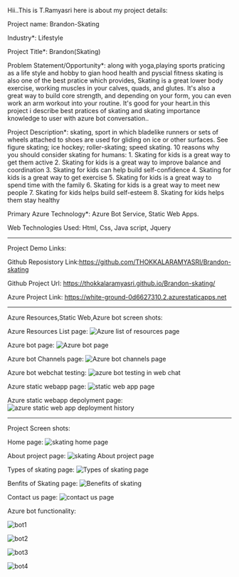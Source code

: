 Hii..This is T.Ramyasri here is about my project details:

Project name: Brandon-Skating

Industry*:
Lifestyle

Project Title*:
Brandon(Skating)

Problem Statement/Opportunity*:
along with yoga,playing sports praticing as a life style and hobby to gian hood health and pyscial fitness skating is also one of the best pratice which provides, Skating is a great lower body exercise, working muscles in your calves, quads, and glutes. It's also a great way to build core strength, and depending on your form, you can even work an arm workout into your routine. It's good for your heart.in this project i describe best pratices of skating and skating importance knowledge to user with azure bot conversation..

Project Description*:
skating, sport in which bladelike runners or sets of wheels attached to shoes are used for gliding on ice or other surfaces. See figure skating; ice hockey; roller-skating; speed skating. 10 reasons why you should consider skating for humans: 1. Skating for kids is a great way to get them active 2. Skating for kids is a great way to improve balance and coordination 3. Skating for kids can help build self-confidence 4. Skating for kids is a great way to get exercise 5. Skating for kids is a great way to spend time with the family 6. Skating for kids is a great way to meet new people 7. Skating for kids helps build self-esteem 8. Skating for kids helps them stay healthy

Primary Azure Technology*:
Azure Bot Service, Static Web Apps.

Web Technologies Used:
Html,
Css,
Java script,
Jquery

----------------------------------------------------------------------------------------------------------------------------------------------------------------------

Project Demo Links:

Github Reposistory Link:https://github.com/THOKKALARAMYASRI/Brandon-skating

Github Project Url: https://thokkalaramyasri.github.io/Brandon-skating/

Azure Project Link: https://white-ground-0d6627310.2.azurestaticapps.net

---------------------------------------------------------------------------------------------------------------------------------------------------------------------

Azure Resources,Static Web,Azure bot screen shots:

Azure Resources List page:
![Azure  list of resources page](https://user-images.githubusercontent.com/120546862/208307087-0cf4c910-8c23-4cb5-9e2b-6eb814729951.png)

Azure bot page:
![Azure bot page](https://user-images.githubusercontent.com/120546862/208307114-d1969b65-06ab-461b-b0b7-f47ccdbc73df.png)

Azure bot Channels page:
![Azure bot channels page](https://user-images.githubusercontent.com/120546862/208307131-aea0ef8f-d0e3-4237-8293-60fbedc5ca33.png)

Azure bot webchat testing:
![azure bot testing in web chat](https://user-images.githubusercontent.com/120546862/208307144-157c6f2a-4be1-452d-af18-4ccb993e441e.png)

Azure static webapp page:
![static web app page](https://user-images.githubusercontent.com/120546862/208307162-28bafa70-6366-4795-94f8-a8f9953a85d9.png)

Azure static webapp depolyment page:
![azure static web app deployment history](https://user-images.githubusercontent.com/120546862/208307172-a93ac31a-85dd-4110-b24e-a0b874e47ebc.png)

----------------------------------------------------------------------------------------------------------------------------------------------------------------------

Project Screen shots:

Home page:
![skating home page](https://user-images.githubusercontent.com/120546862/208307228-0f75a9bb-a327-4847-bbdc-8dd9cac083a1.png)

About project page:
![skating About project page](https://user-images.githubusercontent.com/120546862/208307242-d14a7f2a-2c7b-4c8e-a1e2-005ca87b6040.png)

Types of skating page:
![Types of skating page](https://user-images.githubusercontent.com/120546862/208307260-fdfa1d1a-6990-4476-a955-33ceefa634ac.png)

Benfits of Skating page:
![Benefits of skating](https://user-images.githubusercontent.com/120546862/208307268-57d20679-bdc3-4b53-98f8-e3c5961b56ac.png)

Contact us page:
![contact us page](https://user-images.githubusercontent.com/120546862/208307284-e798df52-aabe-4854-8344-9c6674e224a0.png)

Azure bot functionality:

![bot1](https://user-images.githubusercontent.com/120546862/208307384-fcd3b52e-7001-4783-8299-7975a569b256.png)

![bot2](https://user-images.githubusercontent.com/120546862/208307401-db8ffa23-081c-45b2-aa61-cc9e3a2a23ea.png)

![bot3](https://user-images.githubusercontent.com/120546862/208307414-df5a1a27-db07-4d76-a010-fbf3796a5a92.png)

![bot4](https://user-images.githubusercontent.com/120546862/208307419-4589c42e-4c9d-458d-9c21-fd4b7454a9a8.png)


